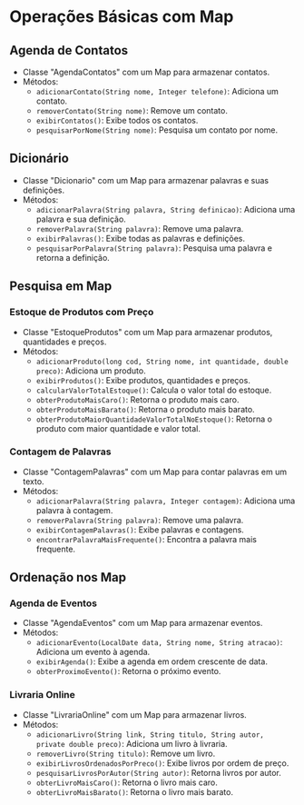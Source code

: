 # Operações Básicas com Map

## Agenda de Contatos
- Classe "AgendaContatos" com um Map para armazenar contatos.
- Métodos:
  - `adicionarContato(String nome, Integer telefone)`: Adiciona um contato.
  - `removerContato(String nome)`: Remove um contato.
  - `exibirContatos()`: Exibe todos os contatos.
  - `pesquisarPorNome(String nome)`: Pesquisa um contato por nome.

## Dicionário
- Classe "Dicionario" com um Map para armazenar palavras e suas definições.
- Métodos:
  - `adicionarPalavra(String palavra, String definicao)`: Adiciona uma palavra e sua definição.
  - `removerPalavra(String palavra)`: Remove uma palavra.
  - `exibirPalavras()`: Exibe todas as palavras e definições.
  - `pesquisarPorPalavra(String palavra)`: Pesquisa uma palavra e retorna a definição.

## Pesquisa em Map

### Estoque de Produtos com Preço
- Classe "EstoqueProdutos" com um Map para armazenar produtos, quantidades e preços.
- Métodos:
  - `adicionarProduto(long cod, String nome, int quantidade, double preco)`: Adiciona um produto.
  - `exibirProdutos()`: Exibe produtos, quantidades e preços.
  - `calcularValorTotalEstoque()`: Calcula o valor total do estoque.
  - `obterProdutoMaisCaro()`: Retorna o produto mais caro.
  - `obterProdutoMaisBarato()`: Retorna o produto mais barato.
  - `obterProdutoMaiorQuantidadeValorTotalNoEstoque()`: Retorna o produto com maior quantidade e valor total.

### Contagem de Palavras
- Classe "ContagemPalavras" com um Map para contar palavras em um texto.
- Métodos:
  - `adicionarPalavra(String palavra, Integer contagem)`: Adiciona uma palavra à contagem.
  - `removerPalavra(String palavra)`: Remove uma palavra.
  - `exibirContagemPalavras()`: Exibe palavras e contagens.
  - `encontrarPalavraMaisFrequente()`: Encontra a palavra mais frequente.

## Ordenação nos Map

### Agenda de Eventos
- Classe "AgendaEventos" com um Map para armazenar eventos.
- Métodos:
  - `adicionarEvento(LocalDate data, String nome, String atracao)`: Adiciona um evento à agenda.
  - `exibirAgenda()`: Exibe a agenda em ordem crescente de data.
  - `obterProximoEvento()`: Retorna o próximo evento.

### Livraria Online
- Classe "LivrariaOnline" com um Map para armazenar livros.
- Métodos:
  - `adicionarLivro(String link, String titulo, String autor, private double preco)`: Adiciona um livro à livraria.
  - `removerLivro(String titulo)`: Remove um livro.
  - `exibirLivrosOrdenadosPorPreco()`: Exibe livros por ordem de preço.
  - `pesquisarLivrosPorAutor(String autor)`: Retorna livros por autor.
  - `obterLivroMaisCaro()`: Retorna o livro mais caro.
  - `obterLivroMaisBarato()`: Retorna o livro mais barato.
